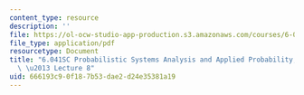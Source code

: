 ```yaml
---
content_type: resource
description: ''
file: https://ol-ocw-studio-app-production.s3.amazonaws.com/courses/6-041sc-probabilistic-systems-analysis-and-applied-probability-fall-2013/666193c90f187b53dae2d24e35381a19_MIT6_041SCF13_lec08_300k.pdf
file_type: application/pdf
resourcetype: Document
title: "6.041SC Probabilistic Systems Analysis and Applied Probability, Fall 2013Transcript\
  \ \u2013 Lecture 8"
uid: 666193c9-0f18-7b53-dae2-d24e35381a19
---
```

